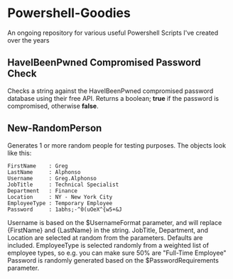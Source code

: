# Powershell-Goodies
An ongoing repository for various useful Powershell Scripts I've created over the years

## HaveIBeenPwned Compromised Password Check
Checks a string against the HaveIBeenPwned compromised password database using their free API. Returns a boolean; **true** if the password is compromised, otherwise **false**.

## New-RandomPerson
Generates 1 or more random people for testing purposes. The objects look like this:

```
FirstName    : Greg
LastName     : Alphonso
Username     : Greg.Alphonso
JobTitle     : Technical Specialist
Department   : Finance
Location     : NY - New York City
EmployeeType : Temporary Employee
Password     : 1abhs;-^0(uOeX^{w5+&J
```

Username is based on the $UsernameFormat parameter, and will replace {FirstName} and {LastName} in the string.
JobTitle, Department, and Location are selected at random from the parameters. Defaults are included.
EmployeeType is selected randomly from a weighted list of employee types, so e.g. you can make sure 50% are "Full-Time Employee"
Password is randomly generated based on the $PasswordRequirements parameter.
